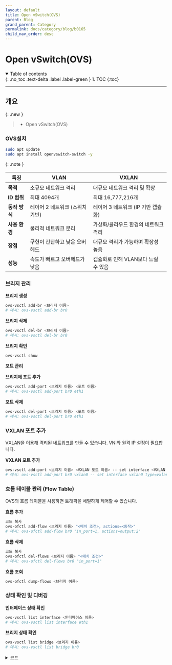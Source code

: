 ```yaml
---
layout: default
title: Open vSwitch(OVS)
parent: Blog
grand_parent: Category
permalink: docs/category/blog/b0165
child_nav_order: desc
---
```


# Open vSwitch(OVS)

<details open markdown="block">
  <summary>
    Table of contents
  </summary>
  {: .no_toc .text-delta .label .label-green }
1. TOC
{:toc}
</details>

---

## 개요

{: .new }
> - Open vSwitch(OVS)

### OVS설치

```bash
sudo apt update
sudo apt install openvswitch-switch -y
```

{: .note }
>
| 특징               | VLAN                              | VXLAN                               |
|--------------------|-----------------------------------|-------------------------------------|
| **목적**           | 소규모 네트워크 격리              | 대규모 네트워크 격리 및 확장         |
| **ID 범위**        | 최대 4094개                       | 최대 16,777,216개                   |
| **동작 방식**      | 레이어 2 네트워크 (스위치 기반)    | 레이어 3 네트워크 (IP 기반 캡슐화)   |
| **사용 환경**      | 물리적 네트워크 분리               | 가상화/클라우드 환경의 네트워크 격리 |
| **장점**           | 구현이 간단하고 낮은 오버헤드       | 대규모 격리가 가능하며 확장성 높음   |
| **성능**           | 속도가 빠르고 오버헤드가 낮음       | 캡슐화로 인해 VLAN보다 느릴 수 있음  |


### 브리지 관리

**브리지 생성**

```bash
ovs-vsctl add-br <브리지 이름>
# 예시: ovs-vsctl add-br br0
```

**브리지 삭제**

```bash
ovs-vsctl del-br <브리지 이름>
# 예시: ovs-vsctl del-br br0
```

**브리지 확인**

```bash
ovs-vsctl show
```

**포트 관리**

**브리지에 포트 추가**

```bash
ovs-vsctl add-port <브리지 이름> <포트 이름>
# 예시: ovs-vsctl add-port br0 eth1
```

**포트 삭제**

```bash
ovs-vsctl del-port <브리지 이름> <포트 이름>
# 예시: ovs-vsctl del-port br0 eth1
```

### VXLAN 포트 추가
VXLAN을 이용해 격리된 네트워크를 만들 수 있습니다. VNI와 원격 IP 설정이 필요합니다.

**VXLAN 포트 추가**

```bash
ovs-vsctl add-port <브리지 이름> <VXLAN 포트 이름> -- set interface <VXLAN 포트 이름> type=vxlan options:remote_ip=<원격 IP> options:key=<VNI>
# 예시: ovs-vsctl add-port br0 vxlan0 -- set interface vxlan0 type=vxlan options:remote_ip=192.168.1.2 options:key=1001
```

### 흐름 테이블 관리 (Flow Table)
OVS의 흐름 테이블을 사용하면 트래픽을 세밀하게 제어할 수 있습니다.

**흐름 추가**

```bash
코드 복사
ovs-ofctl add-flow <브리지 이름> "<매치 조건>, actions=<동작>"
# 예시: ovs-ofctl add-flow br0 "in_port=1, actions=output:2"
```

**흐름 삭제**

```bash
코드 복사
ovs-ofctl del-flows <브리지 이름> "<매치 조건>"
# 예시: ovs-ofctl del-flows br0 "in_port=1"
```

**흐름 조회**

```bash
ovs-ofctl dump-flows <브리지 이름>
```

### 상태 확인 및 디버깅

**인터페이스 상태 확인**

```bash
ovs-vsctl list interface <인터페이스 이름>
# 예시: ovs-vsctl list interface eth1
```

**브리지 상태 확인**

```bash
ovs-vsctl list bridge <브리지 이름>
# 예시: ovs-vsctl list bridge br0
```

<details markdown="block">
  <summary>
    코드
  </summary>
  {: .text-delta .label .label-green }
  
```bash

```

</details>
